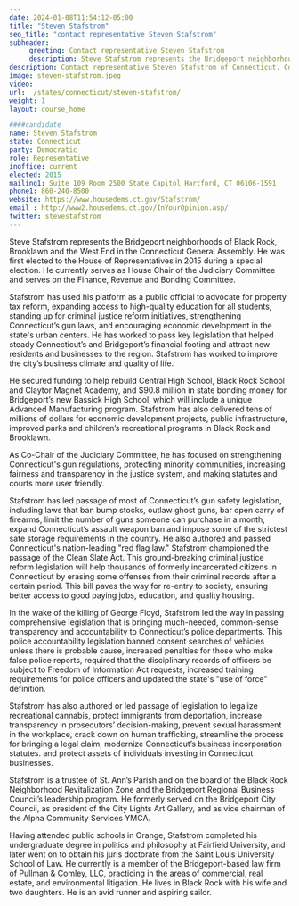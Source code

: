 ```yaml
---
date: 2024-01-08T11:54:12-05:00
title: "Steven Stafstrom"
seo_title: "contact representative Steven Stafstrom"
subheader:
     greeting: Contact representative Steven Stafstrom
     description: Steve Stafstrom represents the Bridgeport neighborhoods of Black Rock, Brooklawn and the West End in the Connecticut General Assembly. He represents District 129 in the Connecticut House of Representatives.
description: Contact representative Steven Stafstrom of Connecticut. Contact information for Steven Stafstrom includes email address, phone number, and mailing address.
image: steven-stafstrom.jpeg
video:
url:  /states/connecticut/steven-stafstrom/
weight: 1
layout: course_home

####candidate
name: Steven Stafstrom
state: Connecticut
party: Democratic
role: Representative
inoffice: current
elected: 2015
mailing1: Suite 109 Room 2500 State Capitol Hartford, CT 06106-1591
phone1: 860-240-8500
website: https://www.housedems.ct.gov/Stafstrom/
email : http://www2.housedems.ct.gov/InYourOpinion.asp/
twitter: stevestafstrom
---
```


Steve Stafstrom represents the Bridgeport neighborhoods of Black Rock, Brooklawn and the West End in the Connecticut General Assembly. He was first elected to the House of Representatives in 2015 during a special election. He currently serves as House Chair of the Judiciary Committee and serves on the Finance, Revenue and Bonding Committee.

Stafstrom has used his platform as a public official to advocate for property tax reform, expanding access to high-quality education for all students, standing up for criminal justice reform initiatives, strengthening Connecticut’s gun laws, and encouraging economic development in the state's urban centers. He has worked to pass key legislation that helped steady Connecticut’s and Bridgeport’s financial footing and attract new residents and businesses to the region. Stafstrom has worked to improve the city’s business climate and quality of life.

He secured funding to help rebuild Central High School, Black Rock School and Claytor Magnet Academy, and $90.8 million in state bonding money for Bridgeport’s new Bassick High School, which will include a unique Advanced Manufacturing program. Stafstrom has also delivered tens of millions of dollars for economic development projects, public infrastructure, improved parks and children’s recreational programs in Black Rock and Brooklawn.

As Co-Chair of the Judiciary Committee, he has focused on strengthening Connecticut's gun regulations, protecting minority communities, increasing fairness and transparency in the justice system, and making statutes and courts more user friendly.

Stafstrom has led passage of most of Connecticut’s gun safety legislation, including laws that ban bump stocks, outlaw ghost guns, bar open carry of firearms, limit the number of guns someone can purchase in a month, expand Connecticut’s assault weapon ban and impose some of the strictest safe storage requirements in the country. He also authored and passed Connecticut's nation-leading "red flag law." Stafstrom championed the passage of the Clean Slate Act. This ground-breaking criminal justice reform legislation will help thousands of formerly incarcerated citizens in Connecticut by erasing some offenses from their criminal records after a certain period. This bill paves the way for re-entry to society, ensuring better access to good paying jobs, education, and quality housing.

In the wake of the killing of George Floyd, Stafstrom led the way in passing comprehensive legislation that is bringing much-needed, common-sense transparency and accountability to Connecticut’s police departments. This police accountability legislation banned consent searches of vehicles unless there is probable cause, increased penalties for those who make false police reports, required that the disciplinary records of officers be subject to Freedom of Information Act requests, increased training requirements for police officers and updated the state's "use of force" definition.

Stafstrom has also authored or led passage of legislation to legalize recreational cannabis, protect immigrants from deportation, increase transparency in prosecutors’ decision-making, prevent sexual harassment in the workplace, crack down on human trafficking, streamline the process for bringing a legal claim, modernize Connecticut’s business incorporation statutes. and protect assets of individuals investing in Connecticut businesses.  

Stafstrom is a trustee of St. Ann’s Parish and on the board of the Black Rock Neighborhood Revitalization Zone and the Bridgeport Regional Business Council’s leadership program.  He formerly served on the Bridgeport City Council, as president of the City Lights Art Gallery, and as vice chairman of the Alpha Community Services YMCA.

Having attended public schools in Orange, Stafstrom completed his undergraduate degree in politics and philosophy at Fairfield University, and later went on to obtain his juris doctorate from the Saint Louis University School of Law. He currently is a member of the Bridgeport-based law firm of Pullman & Comley, LLC, practicing in the areas of commercial, real estate, and environmental litigation. He lives in Black Rock with his wife and two daughters. He is an avid runner and aspiring sailor.
